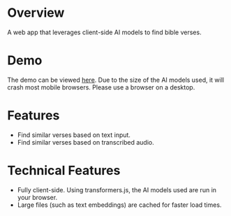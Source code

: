 # Overview
A web app that leverages client-side AI models to find bible verses.

# Demo
The demo can be viewed [here](https://d1h38zynxu59mp.cloudfront.net/). Due to the size of the AI models used, it will crash most mobile browsers. Please use a browser on a desktop.

# Features
- Find similar verses based on text input.
- Find similar verses based on transcribed audio.

# Technical Features
- Fully client-side. Using transformers.js, the AI models used are run in your browser.
- Large files (such as text embeddings) are cached for faster load times.
